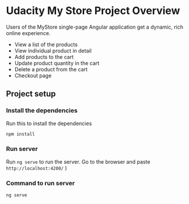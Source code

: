 # Udacity My Store Project Overview

Users of the MyStore single-page Angular application get a dynamic, rich online experience.

- View a list of the products
- View individual product in detail
- Add products to the cart
- Update product quantity in the cart
- Delete a product from the cart
- Checkout page

## Project setup

### Install the dependencies

Run this to install the dependencies

```bash
npm install
```

### Run server

Run `ng serve` to run the server. Go to the browser and paste `http://localhost:4200/` )

### Command to run server

```bash
ng serve
```

